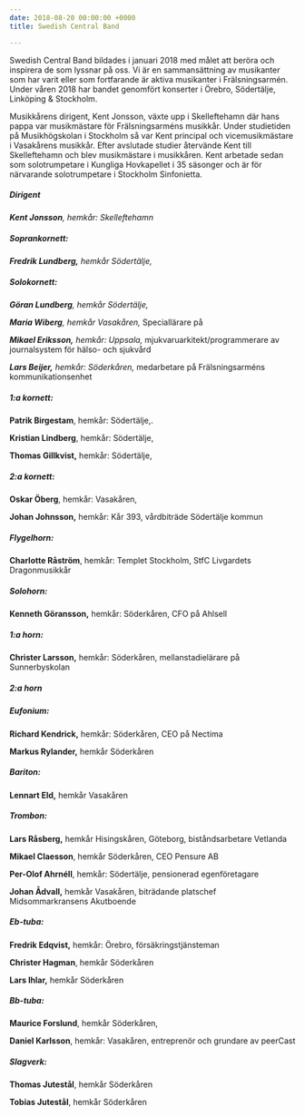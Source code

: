 ```yaml
---
date: 2018-08-20 00:00:00 +0000
title: Swedish Central Band

---
```

Swedish Central Band bildades i januari 2018 med målet att beröra och inspirera de som lyssnar på oss. Vi är en sammansättning av musikanter som har varit eller som fortfarande är aktiva musikanter i Frälsningsarmén. Under våren 2018 har bandet genomfört konserter i Örebro, Södertälje, Linköping & Stockholm.

Musikkårens dirigent, Kent Jonsson, växte upp i Skelleftehamn där hans pappa var musikmästare för Frälsningsarméns musikkår. Under studietiden på Musikhögskolan i Stockholm så var Kent principal och vicemusikmästare i Vasakårens musikkår. Efter avslutade studier återvände Kent till Skelleftehamn och blev musikmästare i musikkåren. Kent arbetade sedan som solotrumpetare i Kungliga Hovkapellet i 35 säsonger och är för närvarande solotrumpetare i Stockholm Sinfonietta.

##### **Dirigent**

**_Kent Jonsson_**_, hemkår: Skelleftehamn_

##### **Soprankornett:**

**_Fredrik Lundberg,_** _hemkår Södertälje,_ 

##### **Solokornett:**

**_Göran Lundberg_**_, hemkår Södertälje,_

**_Maria Wiberg_**_, hemkår Vasakåren,_ Speciallärare på 

**_Mikael Eriksson,_** _hemkår: Uppsala,_ mjukvaruarkitekt/programmerare av journalsystem för hälso- och sjukvård 

**_Lars Beijer,_** _hemkår: Söderkåren,_ medarbetare på Frälsningsarméns kommunikationsenhet

##### **1:a kornett:**

**Patrik Birgestam**, hemkår: Södertälje,.

**Kristian Lindberg**, hemkår: Södertälje, 

**Thomas Gillkvist,** hemkår: Södertälje,

##### **2:a kornett:**

**Oskar Öberg**, hemkår: Vasakåren, 

**Johan Johnsson,** hemkår: Kår 393, vårdbiträde Södertälje kommun

##### **Flygelhorn:**

**Charlotte Råström**, hemkår: Templet Stockholm, StfC Livgardets Dragonmusikkår

##### **Solohorn:**

**Kenneth Göransson,** hemkår: Söderkåren, CFO på Ahlsell

##### **1:a horn:**

**Christer Larsson,** hemkår: Söderkåren, mellanstadielärare på Sunnerbyskolan

##### **2:a horn**

##### **Eufonium:**

**Richard Kendrick,** hemkår: Söderkåren, CEO på Nectima 

**Markus Rylander,** hemkår Söderkåren

##### **Bariton:**

**Lennart Eld,** hemkår Vasakåren

##### **Trombon:**

**Lars Råsberg,** hemkår Hisingskåren, Göteborg, biståndsarbetare Vetlanda

**Mikael Claesson**, hemkår Söderkåren, CEO Pensure AB

**Per-Olof Ahrnéll**, hemkår: Södertälje, pensionerad egenföretagare

**Johan Ådvall,** hemkår Vasakåren, biträdande platschef Midsommarkransens Akutboende

##### **Eb-tuba:**

**Fredrik Edqvist,** hemkår: Örebro, försäkringstjänsteman

**Christer Hagman**, hemkår Söderkåren

**Lars Ihlar,** hemkår Söderkåren

##### **Bb-tuba:**

**Maurice Forslund**, hemkår Söderkåren,

**Daniel Karlsson**, hemkår: Vasakåren, entreprenör och grundare av peerCast

##### **Slagverk:**

**Thomas Jutestål**, hemkår Söderkåren

**Tobias Jutestål**, hemkår Söderkåren